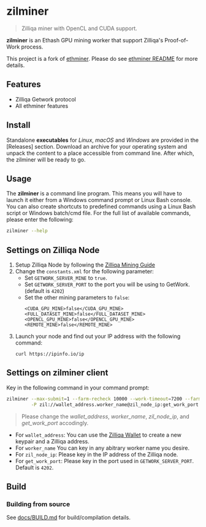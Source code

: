 # zilminer

> Zilliqa miner with OpenCL and CUDA support.

**zilminer** is an Ethash GPU mining worker that support Zilliqa's Proof-of-Work process. 

This project is a fork of [ethminer](https://github.com/ethereum-mining/ethminer). Please do see [ethminer README](ethminer.README.md) for more details.

## Features

* Zilliqa Getwork protocol
* All ethminer features 


## Install

Standalone **executables** for *Linux*, *macOS* and *Windows* are provided in
the [Releases] section.
Download an archive for your operating system and unpack the content to a place
accessible from command line. After which, the zilminer will be ready to go.


## Usage

The **zilminer** is a command line program. This means you will have to launch it either
from a Windows command prompt or Linux Bash console. You can also create shortcuts to
predefined commands using a Linux Bash script or Windows batch/cmd file.
For the full list of available commands, please enter the following:

```sh
zilminer --help
```

## Settings on Zilliqa Node
1. Setup Zilliqa Node by following the [Zilliqa Mining Guide](https://github.com/Zilliqa/Zilliqa/wiki/Mining)
2. Change the `constants.xml` for the following parameter:
    * Set `GETWORK_SERVER_MINE` to `true`.
    * Set `GETWORK_SERVER_PORT` to the port you will be using to GetWork. (default is `4202`)
    * Set the other mining parameters to `false`:
       ```
       <CUDA_GPU_MINE>false</CUDA_GPU_MINE>
       <FULL_DATASET_MINE>false</FULL_DATASET_MINE>
       <OPENCL_GPU_MINE>false</OPENCL_GPU_MINE>
       <REMOTE_MINE>false</REMOTE_MINE>
       ```
3. Launch your node and find out your IP address with the following command:
    ```
    curl https://ipinfo.io/ip
    ```

## Settings on zilminer client

Key in the following command in your command prompt:
```sh
zilminer --max-submit=1 --farm-recheck 10000 --work-timeout=7200 --farm-retries=10 --retry-delay=10 \
         -P zil://wallet_address.worker_name@zil_node_ip:get_work_port
```
> Please change the *wallet_address*, *worker_name*, *zil_node_ip*, and *get_work_port* accodingly.

* For `wallet_address`: You can use the [Zilliqa Wallet](https://wallet.zilliqa.com/) to create a new keypair and a Zilliqa address.
* For `worker_name` You can key in any abitrary worker name you desire.
* For `zil_node_ip`: Please key in the IP address of the Zilliqa node.
* For `get_work_port`: Please key in the port used in `GETWORK_SERVER_PORT`. Default is `4202`.

## Build

### Building from source

See [docs/BUILD.md](docs/BUILD.md) for build/compilation details.
